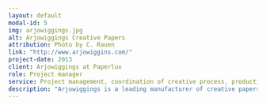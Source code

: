 ```yaml
---
layout: default
modal-id: 5
img: arjowiggings.jpg
alt: Arjowiggings Creative Papers
attribution: Photo by C. Rauen
link: "http://www.arjowiggins.com/"
project-date: 2013
client: Arjowiggings at Paperlux
role: Project manager
service: Project management, coordination of creative process, production management, video production
description: "Arjowiggings is a leading manufacturer of creative papers. They asked Paperlux to reinvent the bookmark – and we did! The result is a playful, paper-based 3D object which is able to mark a line or even a single word. "
---
```

